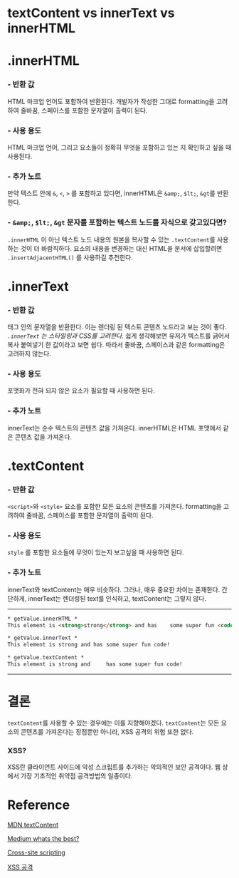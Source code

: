 # textContent vs innerText vs innerHTML

# .innerHTML

### - 반환 값 

HTML 마크업 언어도 포함하여 반환된다. 개발자가 작성한 그대로 formatting을 고려하여 줄바꿈, 스페이스를 포함한 문자열이 출력이 된다. 

### - 사용 용도 

HTML 마크업 언어, 그리고 요소들이 정확히 무엇을 포함하고 있는 지 확인하고 싶을 때 사용된다.

### - 추가 노트

만약 텍스트 안에 `&`, `<`, `>` 를 포함하고 있다면, innerHTML은 `&amp;`, `$lt;`, `&gt`를 반환한다.

### - `&amp;`, `$lt;`, `&gt` 문자를 포함하는 텍스트 노드를 자식으로 갖고있다면?

`.innerHTML` 이 아닌 텍스트 노드 내용의 원본을 복사할 수 있는 `.textContent`를 사용하는 것이 더 바람직하다. 요소의 내용을 변경하는 대신 HTML을 문서에 삽입할려면 `.insertAdjacentHTML()` 를 사용하길 추천한다.

# .innerText

### - 반환 값 

태그 안의 문자열을 반환한다. 이는 렌더링 된 텍스트 콘텐츠 노드라고 보는 것이 좋다. *`.innerText` 는 스타일링과 CSS를 고려한다.* 쉽게 생각해보면 유저가 텍스트를 긁어서 복사 붙여넣기 한 값이라고 보면 쉽다. 따라서 줄바꿈, 스페이스과 같은 formatting은 고려하지 않는다.

### - 사용 용도 

포맷화가 전혀 되지 않은 요소가 필요할 때 사용하면 된다.

### - 추가 노트

innerText는 순수 텍스트의 콘텐츠 값을 가져온다. innerHTML은 HTML 포맷에서 같은 콘텐츠 값을 가져온다. 

# .textContent

### - 반환 값 

`<script>`와 `<style>` 요소를 포함한 모든 요소의 콘텐츠를 가져온다. formatting을 고려하여 줄바꿈, 스페이스를 포함한 문자열이 출력이 된다. 

### - 사용 용도 

`style` 를 포함한 요소들에 무엇이 있는지 보고싶을 때 사용하면 된다. 

### - 추가 노트

innerText와 textContent는 매우 비슷하다. 그러나, 매우 중요한 차이는 존재한다. 간단하게, innerText는 렌더링된 text를 인식하고, textContent는 그렇지 않다. 

----
``` HTML
* getValue.innerHTML *
This element is <strong>strong</strong> and has    some super fun <code>code</code>!

* getValue.innerText *
This element is strong and has some super fun code!

* getValue.textContent *
This element is strong and     has some super fun code!
```
----

# 결론 

`textContent`를 사용할 수 있는 경우에는 이를 지향해야겠다. `textContent`는 모든 요소의 콘텐츠를 가져온다는 장점뿐만 아니라, XSS 공격의 위험 또한 없다. 

### XSS?

XSS란 클라이언트 사이드에 악성 스크립트를 추가하는 악의적인 보안 공격이다. 웹 상에서 가장 기초적인 취약점 공격방법의 일종이다. 

# Reference 

[MDN textContent](https://developer.mozilla.org/ko/docs/Web/API/Node/textContent#innerText%EC%99%80%EC%9D%98_%EC%B0%A8%EC%9D%B4%EC%A0%90)

[Medium whats the best?](https://medium.com/better-programming/whats-best-innertext-vs-innerhtml-vs-textcontent-903ebc43a3fc)

[Cross-site scripting](https://developer.mozilla.org/ko/docs/Glossary/Cross-site_scripting)

[XSS 공격](https://brownbears.tistory.com/250)
